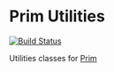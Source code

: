 # Prim Utilities

[![Build Status](https://travis-ci.org/Jarzon/PrimUtilities.svg?branch=master)](https://travis-ci.org/Jarzon/PrimUtilities)

Utilities classes for [Prim](https://github.com/Jarzon/Prim)